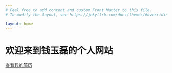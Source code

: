 ```yaml
---
# Feel free to add content and custom Front Matter to this file.
# To modify the layout, see https://jekyllrb.com/docs/themes/#overriding-theme-defaults

layout: home
---
```


# 欢迎来到钱玉磊的个人网站

[查看我的简历](/resume)
